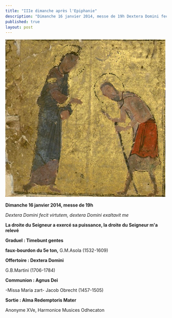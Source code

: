 ```yaml
---
title: "IIIe dimanche après l'Epiphanie"
description: "Dimanche 16 janvier 2014, messe de 19h Dextera Domini fecit virtutem, dextera Domini exaltavit me La droite du Seigneur a exercé sa puissance, la droite du Seigneur m'a relevé Graduel : Timebunt gentes faux-bourdon du 5e ton, G.M.Asola (1532-1609) Offertoire..."
published: true
layout: post
---
```



![](/images/2014-01-24-guerison-lepreux.jpg)

**Dimanche 16 janvier 2014, messe de 19h**

*Dextera Domini fecit virtutem, dextera Domini exaltavit me*

**La droite du Seigneur a exercé sa puissance, la droite du Seigneur m'a relevé**

****Graduel : Timebunt gentes****

**faux-bourdon du 5e ton,** G.M.Asola (1532-1609)

**Offertoire : Dextera Domini**

G.B.Martini (1706-1784)

**Communion : Agnus Dei**

-Missa Maria zart- Jacob Obrecht (1457-1505)

**Sortie : Alma Redemptoris Mater**

Anonyme XVe, Harmonice Musices Odhecaton
